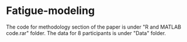 # Fatigue-modeling
The code for methodology section of the paper is under "R and MATLAB code.rar" folder.
The data for 8 participants is under "Data" folder.
